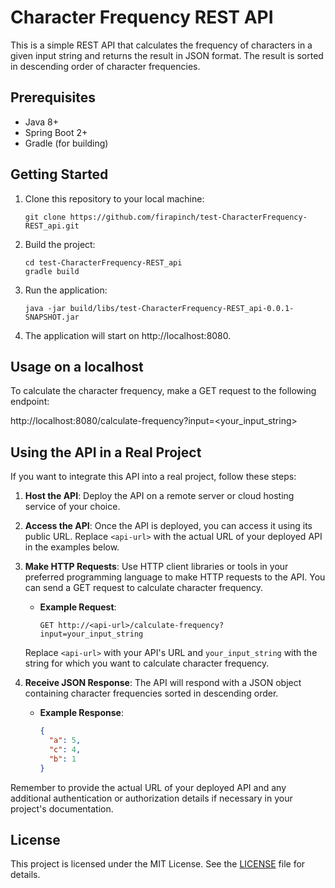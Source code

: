 # Character Frequency REST API

This is a simple REST API that calculates the frequency of characters in a given input string and returns the result in JSON format. The result is sorted in descending order of character frequencies.

## Prerequisites

- Java 8+
- Spring Boot 2+
- Gradle (for building)

## Getting Started

1. Clone this repository to your local machine:

   ```shell
   git clone https://github.com/firapinch/test-CharacterFrequency-REST_api.git
   ```

2. Build the project:

   ```shell
   cd test-CharacterFrequency-REST_api
   gradle build
   ```
3. Run the application:
 
   ```shell
   java -jar build/libs/test-CharacterFrequency-REST_api-0.0.1-SNAPSHOT.jar
   ```
4. The application will start on http://localhost:8080.
## Usage on a localhost

To calculate the character frequency, make a GET request to the following endpoint:

http://localhost:8080/calculate-frequency?input=<your_input_string>

## Using the API in a Real Project

If you want to integrate this API into a real project, follow these steps:

1. **Host the API**: Deploy the API on a remote server or cloud hosting service of your choice.

2. **Access the API**: Once the API is deployed, you can access it using its public URL. Replace `<api-url>` with the actual URL of your deployed API in the examples below.

3. **Make HTTP Requests**: Use HTTP client libraries or tools in your preferred programming language to make HTTP requests to the API. You can send a GET request to calculate character frequency.

   - **Example Request**:

     ```http
     GET http://<api-url>/calculate-frequency?input=your_input_string
     ```

   Replace `<api-url>` with your API's URL and `your_input_string` with the string for which you want to calculate character frequency.

4. **Receive JSON Response**: The API will respond with a JSON object containing character frequencies sorted in descending order.

   - **Example Response**:

     ```json
     {
       "a": 5,
       "c": 4,
       "b": 1
     }
     ```

Remember to provide the actual URL of your deployed API and any additional authentication or authorization details if necessary in your project's documentation.

## License

This project is licensed under the MIT License. See the [LICENSE](LICENSE) file for details.



